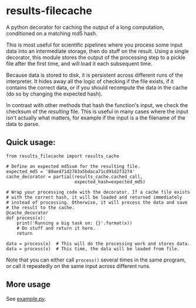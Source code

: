 # results-filecache

A python decorator for caching the output of a long computation, 
conditioned on a matching md5 hash.

This is most useful for scientific pipelines where you process some
input data into an intermediate storage, then do stuff on the result.
Using a single decorator, this module stores the output of the
processing step to a pickle file after the first time, and will load it
each subsequent time.

Because data is stored to disk, it is persistent across different runs
of the interpreter. It hides away all the logic of checking if the file
exists, if it contains the correct data, or if you should recompute the
data in the cache (do so by changing the expected hash).

In contrast with other methods that hash the function's input, we check
the checksum of the *resulting* file. This is useful in many cases where
the input isn't actually what matters, for example if the input is a
the filename of the data to parse.

## Quick usage:

```
from results_filecache import results_cache

# Define an expected md5sum for the resulting file.
expected_md5 = '89ae471d2783a5bdaca71cd91d2f3274'
cache_decorator = partial(results_cache.cached_call,
                          expected_hash=expected_md5)
                         
# Wrap your processing code with the decorator. If a cache file exists
# with the correct hash, it will be loaded and returned immediately
# instead of processing. Otherwise, it will process the data and save 
# the result to the cache.
@cache_decorator
def process(x):
    print('Running a big task on: {}'.format(x))
    # Do stuff and return it here.
    return

data = process(x)  # This will do the processing work and stores data.
data = process(x)  # This time, the data will be loaded from file. 

```

Note that you can either call `process()` several times in the same
program, or call it repeatedly on the same input across different runs.

## More usage

See [example.py](results_filecache/example.py).
